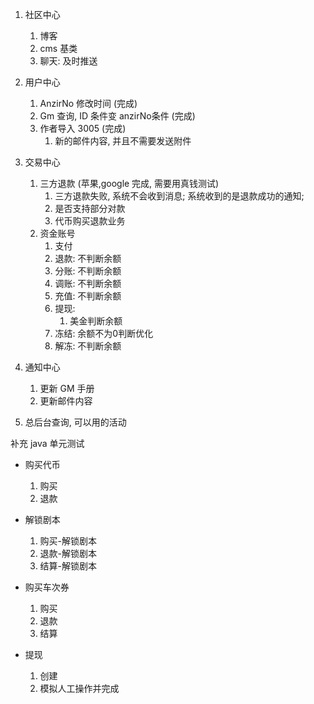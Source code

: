 1. 社区中心
   1. 博客
   2. cms 基类
   3. 聊天: 及时推送
2. 用户中心
   1. AnzirNo 修改时间 (完成)
   2. Gm 查询, ID 条件变 anzirNo条件 (完成)
   4. 作者导入 3005 (完成)
      1. 新的邮件内容, 并且不需要发送附件
3. 交易中心
   1. 三方退款 (苹果,google 完成, 需要用真钱测试)
      1. 三方退款失败, 系统不会收到消息; 系统收到的是退款成功的通知; 
      2. 是否支持部分对款
      3. 代币购买退款业务
   2. 资金账号
      1. 支付
      2. 退款: 不判断余额
      3. 分账: 不判断余额
      4. 调账: 不判断余额
      5. 充值: 不判断余额
      6. 提现: 
         1. 美金判断余额
      7. 冻结: 余额不为0判断优化
      8. 解冻: 不判断余额
4. 通知中心
   1. 更新 GM 手册
   2. 更新邮件内容


5. 总后台查询, 可以用的活动



补充 java 单元测试

- 购买代币
  1. 购买
  2. 退款

- 解锁剧本
  1. 购买-解锁剧本
  2. 退款-解锁剧本
  3. 结算-解锁剧本

- 购买车次券
  1. 购买
  2. 退款
  3. 结算

- 提现
  1. 创建
  2. 模拟人工操作并完成


